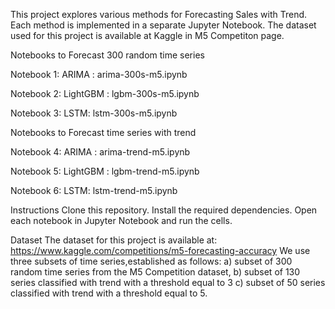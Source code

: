 This project explores various methods for Forecasting Sales with Trend. Each method is implemented in a separate Jupyter Notebook. The dataset used for this project is available at Kaggle in M5 Competiton page.

Notebooks to Forecast 300 random time series

Notebook 1: ARIMA : arima-300s-m5.ipynb

Notebook 2: LightGBM : lgbm-300s-m5.ipynb

Notebook 3: LSTM: lstm-300s-m5.ipynb

Notebooks to Forecast time series with trend

Notebook 4: ARIMA : arima-trend-m5.ipynb

Notebook 5: LightGBM : lgbm-trend-m5.ipynb

Notebook 6: LSTM: lstm-trend-m5.ipynb

Instructions
Clone this repository.
Install the required dependencies.
Open each notebook in Jupyter Notebook and run the cells.

Dataset
The dataset for this project is available at: https://www.kaggle.com/competitions/m5-forecasting-accuracy
We use three subsets of time series,established as follows: 
a) subset of 300 random time series from the M5 Competition dataset,
b) subset of 130 series classified with trend with a threshold equal to 3 
c) subset of 50 series classified with trend with a threshold equal to 5.
